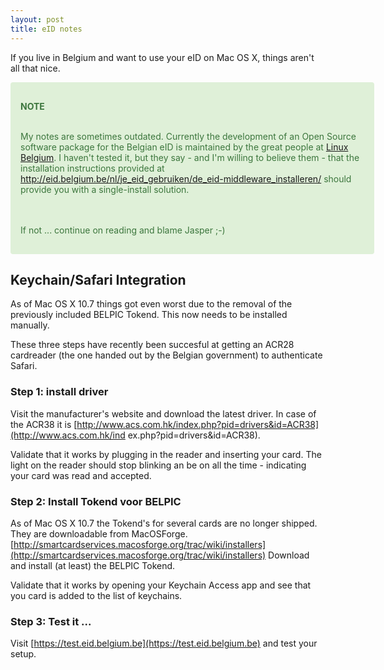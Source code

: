 ```yaml
---
layout: post
title: eID notes
---
```


If you live in Belgium and want to use your eID on Mac OS X, things aren't all
that nice. 

<div style="width:550px;color:#3c763d;background-color:#dff0d8;border-color:#d6e9c6;padding:15px;margin-bottom:20px;border:1px solid transparent;border-radius: 4px;">

  <b>NOTE</b>
  <br><br>

  My notes are sometimes outdated. Currently the development of an Open Source
  software package for the Belgian eID is maintained by the great people at <a
  href="http://www.linuxbe.com">Linux Belgium</a>. I haven't tested it, but
  they say - and I'm willing to believe them - that the installation
  instructions provided at <a
  href="http://eid.belgium.be/nl/je_eid_gebruiken/de_eid-middleware_installeren/
  ">http://eid.belgium.be/nl/je_eid_gebruiken/de_eid-middleware_installeren/</a>
   should provide you with a single-install solution.

  <br><br>
  If not ... continue on reading and blame Jasper ;-)

</div>

## Keychain/Safari Integration

As of Mac OS X 10.7 things got even worst due to the removal of the
previously included BELPIC Tokend. This now needs to be installed manually.

These three steps have recently been succesful at getting an ACR28 cardreader
(the one handed out by the Belgian government) to authenticate Safari.

### Step 1: install driver

Visit the manufacturer's website and download the latest driver. In case of the
ACR38 it is
[http://www.acs.com.hk/index.php?pid=drivers&id=ACR38](http://www.acs.com.hk/ind
ex.php?pid=drivers&id=ACR38).

Validate that it works by plugging in the reader and inserting your card. The
light on the reader should stop blinking an be on all the time - indicating
your card was read and accepted.


### Step 2: Install Tokend voor BELPIC

As of Mac OS X 10.7 the Tokend's for several cards are no longer shipped. They
are downloadable from MacOSForge. 
[http://smartcardservices.macosforge.org/trac/wiki/installers](http://smartcardservices.macosforge.org/trac/wiki/installers)
Download and install (at least) the BELPIC Tokend.

Validate that it works by opening your Keychain Access app and see that you
card is added to the list of keychains.

### Step 3:  Test it ...

Visit [https://test.eid.belgium.be](https://test.eid.belgium.be) and test your
setup.
